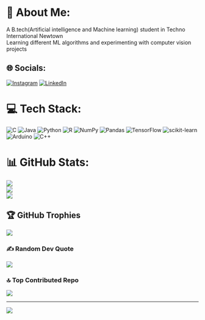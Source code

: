 # 💫 About Me:
A B.tech(Artificial intelligence and Machine learning) student in Techno International Newtown <br>Learning different ML algorithms and experimenting with computer vision projects


## 🌐 Socials:
[![Instagram](https://img.shields.io/badge/Instagram-%23E4405F.svg?logo=Instagram&logoColor=white)](https://instagram.com/sreemanta_barman) [![LinkedIn](https://img.shields.io/badge/LinkedIn-%230077B5.svg?logo=linkedin&logoColor=white)](https://linkedin.com/in/sreemanta-barman) 

# 💻 Tech Stack:
![C](https://img.shields.io/badge/c-%2300599C.svg?style=for-the-badge&logo=c&logoColor=white) ![Java](https://img.shields.io/badge/java-%23ED8B00.svg?style=for-the-badge&logo=openjdk&logoColor=white) ![Python](https://img.shields.io/badge/python-3670A0?style=for-the-badge&logo=python&logoColor=ffdd54) ![R](https://img.shields.io/badge/r-%23276DC3.svg?style=for-the-badge&logo=r&logoColor=white) ![NumPy](https://img.shields.io/badge/numpy-%23013243.svg?style=for-the-badge&logo=numpy&logoColor=white) ![Pandas](https://img.shields.io/badge/pandas-%23150458.svg?style=for-the-badge&logo=pandas&logoColor=white) ![TensorFlow](https://img.shields.io/badge/TensorFlow-%23FF6F00.svg?style=for-the-badge&logo=TensorFlow&logoColor=white) ![scikit-learn](https://img.shields.io/badge/scikit--learn-%23F7931E.svg?style=for-the-badge&logo=scikit-learn&logoColor=white) ![Arduino](https://img.shields.io/badge/-Arduino-00979D?style=for-the-badge&logo=Arduino&logoColor=white) ![C++](https://img.shields.io/badge/c++-%2300599C.svg?style=for-the-badge&logo=c%2B%2B&logoColor=white)
# 📊 GitHub Stats:
![](https://github-readme-stats.vercel.app/api?username=clenser&theme=dark&hide_border=false&include_all_commits=false&count_private=false)<br/>
![](https://github-readme-streak-stats.herokuapp.com/?user=clenser&theme=dark&hide_border=false)<br/>
![](https://github-readme-stats.vercel.app/api/top-langs/?username=clenser&theme=dark&hide_border=false&include_all_commits=false&count_private=false&layout=compact)

## 🏆 GitHub Trophies
![](https://github-profile-trophy.vercel.app/?username=clenser&theme=blueberry&no-frame=false&no-bg=true&margin-w=4)

### ✍️ Random Dev Quote
![](https://quotes-github-readme.vercel.app/api?type=horizontal&theme=light)

### 🔝 Top Contributed Repo
![](https://github-contributor-stats.vercel.app/api?username=clenser&limit=5&theme=dark&combine_all_yearly_contributions=true)

---
[![](https://visitcount.itsvg.in/api?id=clenser&icon=0&color=0)](https://visitcount.itsvg.in)

<!-- Proudly created with GPRM ( https://gprm.itsvg.in ) -->

